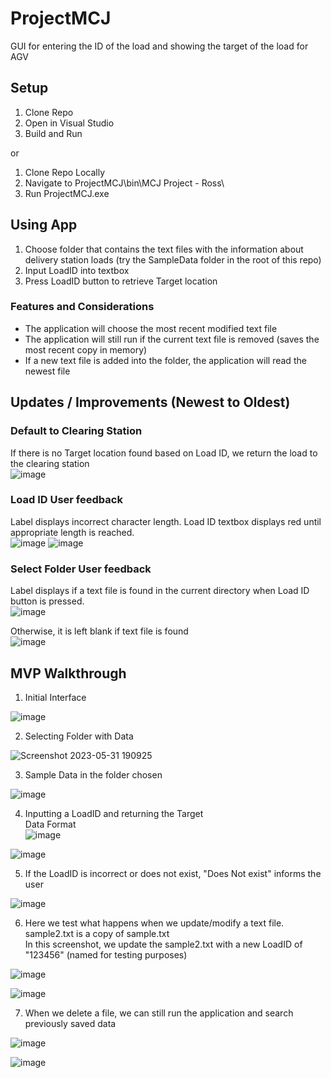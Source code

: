 # ProjectMCJ
GUI for entering the ID of the load and showing the target of the load for AGV

## Setup
1. Clone Repo
2. Open in Visual Studio
3. Build and Run

or

1. Clone Repo Locally
2. Navigate to ProjectMCJ\bin\MCJ Project - Ross\
3. Run ProjectMCJ.exe

## Using App
1. Choose folder that contains the text files with the information about delivery station loads (try the SampleData folder in the root of this repo)
2. Input LoadID into textbox
3. Press LoadID button to retrieve Target location

### Features and Considerations
- The application will choose the most recent modified text file
- The application will still run if the current text file is removed (saves the most recent copy in memory)
- If a new text file is added into the folder, the application will read the newest file

## Updates / Improvements (Newest to Oldest)
### Default to Clearing Station
If there is no Target location found based on Load ID, we return the load to the clearing station  
![image](https://github.com/ROSSROSALES/ProjectMCJ/assets/52366381/1ff5da3f-cfd4-4d39-83b0-af5d52800bbb)


### Load ID User feedback  
Label displays incorrect character length. Load ID textbox displays red until appropriate length is reached.  
![image](https://github.com/ROSSROSALES/ProjectMCJ/assets/52366381/fe7efda6-6561-4b83-946f-add6d792312b)
![image](https://github.com/ROSSROSALES/ProjectMCJ/assets/52366381/b58f5fa7-351b-4d21-8ef3-b74531554b75)

### Select Folder User feedback  
Label displays if a text file is found in the current directory when Load ID button is pressed.  
![image](https://github.com/ROSSROSALES/ProjectMCJ/assets/52366381/0cd73966-d518-4823-b917-58369bad457c)  

Otherwise, it is left blank if text file is found  
![image](https://github.com/ROSSROSALES/ProjectMCJ/assets/52366381/9e204416-0378-45de-9984-7bb3f0ca7762)






## MVP Walkthrough  
1. Initial Interface

![image](https://github.com/ROSSROSALES/ProjectMCJ/assets/52366381/cc271616-2cd8-4753-a07a-3289c4f4248f)  

2. Selecting Folder with Data

![Screenshot 2023-05-31 190925](https://github.com/ROSSROSALES/ProjectMCJ/assets/52366381/f3a20747-dcde-44b0-b825-d49633df666d)  

3. Sample Data in the folder chosen

![image](https://github.com/ROSSROSALES/ProjectMCJ/assets/52366381/d568a58c-b1bd-4a22-b1ff-077ea2452a26)  

4. Inputting a LoadID and returning the Target  
Data Format  
![image](https://github.com/ROSSROSALES/ProjectMCJ/assets/52366381/644d7021-1055-4404-a72a-3706735c93c9)

![image](https://github.com/ROSSROSALES/ProjectMCJ/assets/52366381/9cd02e13-7a3e-4be3-943d-0c173ec9b293)  

5. If the LoadID is incorrect or does not exist, "Does Not exist" informs the user

![image](https://github.com/ROSSROSALES/ProjectMCJ/assets/52366381/c1ef7938-671b-4576-a6fc-9cd0616d3c68)  

6. Here we test what happens when we update/modify a text file.  
  sample2.txt is a copy of sample.txt  
  In this screenshot, we update the sample2.txt with a new LoadID of "123456" (named for testing purposes)

![image](https://github.com/ROSSROSALES/ProjectMCJ/assets/52366381/2fccd592-8ea3-4028-b9c4-c55a8fa16ea7)

![image](https://github.com/ROSSROSALES/ProjectMCJ/assets/52366381/bc895be5-d518-4115-9e79-097c5ef91d3d)  

7. When we delete a file, we can still run the application and search previously saved data  

![image](https://github.com/ROSSROSALES/ProjectMCJ/assets/52366381/cd435b6c-34e1-4979-af5a-b16f234f2eca)

![image](https://github.com/ROSSROSALES/ProjectMCJ/assets/52366381/e97e88c3-9736-46da-a46b-c23a543911df)
